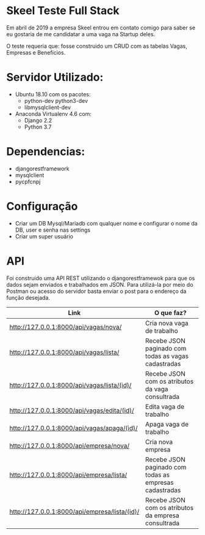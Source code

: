 # Skeel Teste Full Stack
Em abril de 2019 a empresa Skeel entrou em contato comigo para saber se eu gostaria de me candidatar a uma vaga na Startup deles.

O teste requeria que: fosse construido um CRUD com as tabelas Vagas, Empresas e Benefícios.

# Servidor Utilizado:
- Ubuntu 18.10 com os pacotes:
    - python-dev python3-dev
    - libmysqlclient-dev
- Anaconda Virtualenv 4.6 com:
    - Django 2.2
    - Python 3.7

# Dependencias:
- djangorestframework
- mysqlclient
- pycpfcnpj

# Configuração
- Criar um DB Mysql/Mariadb com qualquer nome e configurar o nome da DB, user e senha nas settings
- Criar um super usuário

# API
Foi construido uma API REST utilizando o djangorestframewok para que os dados sejam enviados e trabalhados em JSON. Para utilizá-la por meio do Postman ou acesso do servidor basta enviar o post para o endereço da função desejada.

| Link                                          | O que faz?                                             |
|-----------------------------------------------|--------------------------------------------------------|
| http://127.0.0.1:8000/api/vagas/nova/         | Cria nova vaga de trabalho                             |
| http://127.0.0.1:8000/api/vagas/lista/        | Recebe JSON paginado com todas as vagas cadastradas    |
| http://127.0.0.1:8000/api/vagas/lista/(id)/   | Recebe JSON com os atributos da vaga consultrada       |
| http://127.0.0.1:8000/api/vagas/edita/(id)/   | Edita vaga de trabalho                                 |
| http://127.0.0.1:8000/api/vagas/apaga/(id)/   | Apaga vaga de trabalho                                 |
| http://127.0.0.1:8000/api/empresa/nova/       | Cria nova empresa                                      |
| http://127.0.0.1:8000/api/empresa/lista/      | Recebe JSON paginado com todas as empresas cadastradas |
| http://127.0.0.1:8000/api/empresa/lista/(id)/ | Recebe JSON com os atributos da empresa consultrada    |
